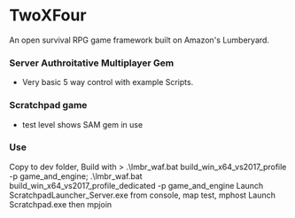 # TwoXFour
An open survival RPG game framework built on Amazon's Lumberyard. 

### Server Authroitative Multiplayer Gem
- Very basic 5 way control with example Scripts.

### Scratchpad game
- test level shows SAM gem in use

### Use
Copy to dev folder, Build with > .\lmbr_waf.bat build_win_x64_vs2017_profile -p game_and_engine; .\lmbr_waf.bat build_win_x64_vs2017_profile_dedicated -p game_and_engine
Launch ScratchpadLauncher_Server.exe from console, map test, mphost
Launch Scratchpad.exe then mpjoin

